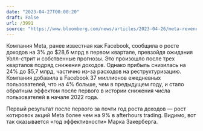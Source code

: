 ```yaml
---
date: "2023-04-27T00:00:20"
draft: False
url: /3991
source: "https://www.bloomberg.com/news/articles/2023-04-26/meta-revenue-beats-estimates-on-facebook-advertising-recovery"
---
```


Компания Meta, ранее известная как Facebook, сообщила о росте доходов на 3% до $28,6 млрд в первом квартале, превзойдя ожидания Уолл-стрит и собственные прогнозы. Это произошло после трех кварталов подряд снижения доходов. Однако прибыль снизилась на 24% до $5,7 млрд, частично из-за расходов на реструктуризацию. Компания добавила в Facebook 37 миллионов ежедневных пользователей, что на 4% больше, чем в предыдущем году, и стало обратным эффектом после первого в истории снижения числа пользователей в начале 2022 года.

Первый результат после первого за почти год роста доходов — рост котировок акций Meta более чем на 9% в afterhours trading.  Видимо, вот так сказывается «год эффективности» Марка Закерберга.
